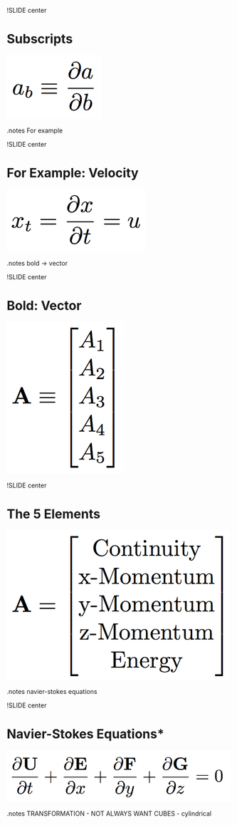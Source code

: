 !SLIDE center
# Subscripts
![](01_equiv.png)

.notes For example

!SLIDE center
# For Example: Velocity
![](02_subscript.png)

.notes bold -> vector

!SLIDE center
# Bold: Vector
![](03_vector.png)

!SLIDE center
# The 5 Elements
![](04_equation_vector.png)

.notes navier-stokes equations

!SLIDE center
# Navier-Stokes Equations*
![](05_cartesian_navier_stokes.png)

.notes TRANSFORMATION - NOT ALWAYS WANT CUBES - cylindrical
